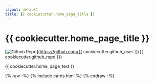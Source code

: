 ```yaml
---
layout: default
title: {{ cookiecutter.home_page_title }}
---
```


# {{ cookiecutter.home_page_title }}

[![Github Repo](https://img.shields.io/badge/GitHub-gray?logo=github)](https://github.com/{{ cookiecutter.github_user }}/{{ cookiecutter.github_repo }})

{{ cookiecutter.home_page_text }}

{% raw -%}
{% include cards.html %}
{% endraw -%}
